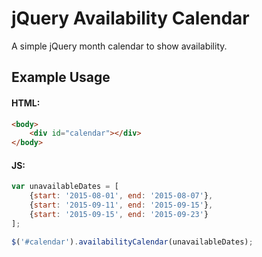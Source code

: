 # jQuery Availability Calendar

A simple jQuery month calendar to show availability.


## Example Usage

#### HTML:

```html
<body>
	<div id="calendar"></div>
</body>
```

#### JS:

```javascript
var unavailableDates = [
	{start: '2015-08-01', end: '2015-08-07'},
	{start: '2015-09-11', end: '2015-09-15'},
	{start: '2015-09-15', end: '2015-09-23'}
];

$('#calendar').availabilityCalendar(unavailableDates);
```
